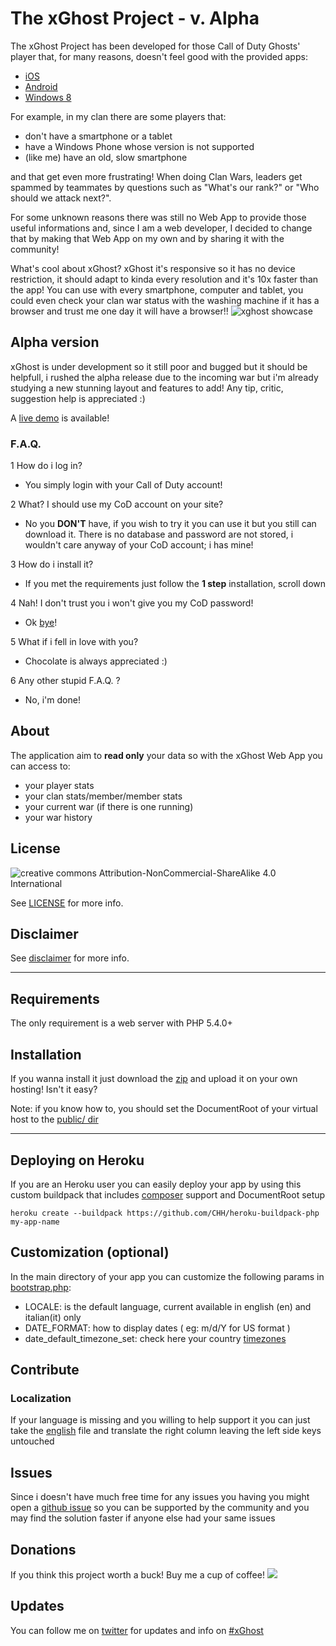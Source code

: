# The xGhost Project - v. Alpha

The xGhost Project has been developed for those Call of Duty Ghosts' player that, for many reasons, doesn't feel good with the provided apps:

* [iOS](https://itunes.apple.com/en/app/call-of-duty/id733712309)
* [Android](https://play.google.com/store/apps/details?id=com.activision.callofduty.mobile)
* [Windows 8](http://apps.microsoft.com/windows/en-us/app/call-of-duty/1fa9f76d-41de-40e6-bb04-8ee90182c1b9)

For example, in my clan there are some players that:

- don't have a smartphone or a tablet
- have a Windows Phone whose version is not supported
- (like me) have an old, slow smartphone

and that get even more frustrating!
When doing Clan Wars, leaders get spammed by teammates by questions such as "What's our rank?" or "Who should we attack next?".

For some unknown reasons there was still no Web App to provide those useful informations and, since I am a web developer, I decided to change that by making  that Web App on my own and by sharing it with the community!

What's cool about xGhost? xGhost it's responsive so it has no device restriction, it should adapt to kinda every resolution and it's 10x faster than the app! You can use with every smartphone, computer and tablet, you could even check your clan war status with the washing machine if it has a browser and trust me one day it will have a browser!!
![xghost showcase](http://oi57.tinypic.com/29yjl6w.jpg)

## Alpha version

xGhost is under development so it still poor and bugged but it should be helpfull, i rushed the alpha release due to the incoming war but i'm already studying a new stunning layout and features to add! Any tip, critic, suggestion help is appreciated :)

A [live demo](http://web-ghost.herokuapp.com/public/index.php) is available!

### F.A.Q.

1 How do i log in?
- You simply login with your Call of Duty account!

2 What? I should use my CoD account on your site?
- No you __DON'T__ have, if you wish to try it you can use it but you still can download it. There is no database and password are not stored, i wouldn't care anyway of your CoD account; i has mine!

3 How do i install it?
- If you met the requirements just follow the __1 step__ installation, scroll down

4 Nah! I don't trust you i won't give you my CoD password!
- Ok [bye](http://www.google.com)!

5 What if i fell in love with you?
- Chocolate is always appreciated :)

6 Any other stupid F.A.Q. ?
- No, i'm done!

## About

The application aim to __read only__ your data so with the xGhost Web App you can access to:
- your player stats
- your clan stats/member/member stats
- your current war (if there is one running)
- your war history

## License

![creative commons Attribution-NonCommercial-ShareAlike 4.0 International](http://i.creativecommons.org/l/by-nc-sa/3.0/nl/88x31.png)

See [LICENSE](https://github.com/xkraty/xghost/blob/master/LICENSE) for more info.

## Disclaimer
See [disclaimer](https://github.com/xkraty/xghost/blob/master/app/views/misc/disclaimer.html) for more info.
***

## Requirements
The only requirement is a web server with PHP 5.4.0+

## Installation
If you wanna install it just download the [zip](https://github.com/xkraty/xghost/zipball/master) and upload it on your own hosting! Isn't it easy?

Note: if you know how to, you should set the DocumentRoot of your virtual host to the [public/ dir](https://github.com/xkraty/xghost/tree/master/public)

***
## Deploying on Heroku

If you are an Heroku user you can easily deploy your app by using this custom buildpack that includes [composer](https://getcomposer.org/) support and DocumentRoot setup

```
heroku create --buildpack https://github.com/CHH/heroku-buildpack-php my-app-name
```

## Customization (optional)

In the main directory of your app you can customize the following params in [bootstrap.php](https://github.com/xkraty/xghost/blob/master/bootstrap.php#L46):
- LOCALE: is the default language, current available in english (en) and italian(it) only
- DATE_FORMAT: how to display dates ( eg: m/d/Y for US format )
- date_default_timezone_set: check here your country [timezones](http://php.net/manual/en/timezones.php)

## Contribute

### Localization

If your language is missing and you willing to help support it you can just take the [english](https://github.com/xkraty/xghost/blob/master/app/i18n/en.php) file and translate the right column leaving the left side keys untouched

## Issues

Since i doesn't have much free time for any issues you having you might open a [github issue](https://github.com/xkraty/xghost/issues) so you can be supported by the community and you may find the solution faster if anyone else had your same issues

## Donations

If you think this project worth a buck! Buy me a cup of coffee!
[![](https://www.paypalobjects.com/en_US/i/btn/btn_donate_LG.gif)](http://goo.gl/6m2iJ1)

## Updates

You can follow me on [twitter](https://twitter.com/xKraty) for updates and info on [#xGhost](https://twitter.com/search?q=%23xGhost)
